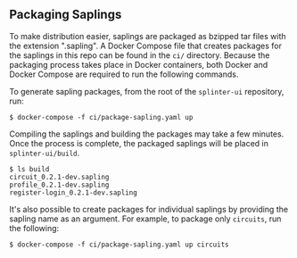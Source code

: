 Packaging Saplings
------------------

To make distribution easier, saplings are packaged as bzipped tar files with
the extension ".sapling". A Docker Compose file that creates packages for the
saplings in this repo can be found in the `ci/` directory. Because the packaging
process takes place in Docker containers, both Docker and Docker Compose are
required to run the following commands.

To generate sapling packages, from the root of the `splinter-ui` repository,
run:

```
$ docker-compose -f ci/package-sapling.yaml up
```

Compiling the saplings and building the packages may take a few minutes. Once
the process is complete, the packaged saplings will be placed in
`splinter-ui/build`.

```
$ ls build
circuit_0.2.1-dev.sapling
profile_0.2.1-dev.sapling
register-login_0.2.1-dev.sapling
```

It's also possible to create packages for individual saplings by providing the
sapling name as an argument. For example, to package only `circuits`, run the
following:

```
$ docker-compose -f ci/package-sapling.yaml up circuits
```
